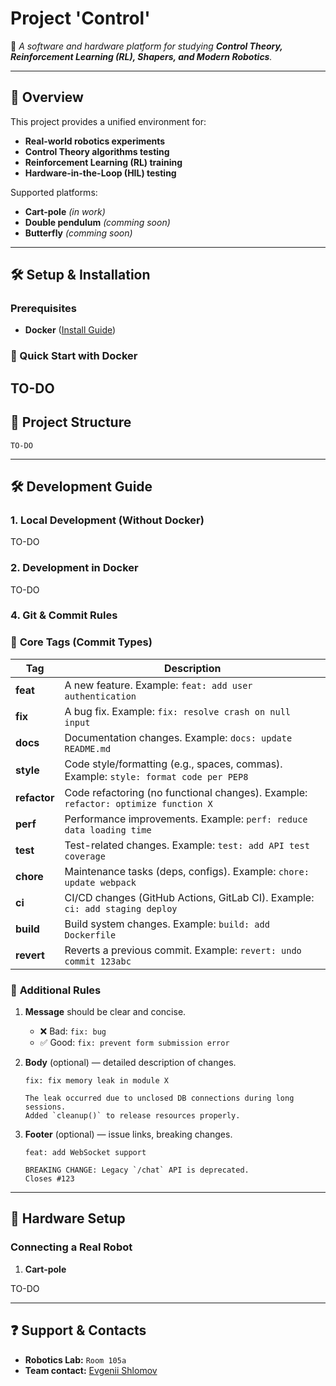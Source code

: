 # **Project 'Control'**  

🚀 *A software and hardware platform for studying **Control Theory, Reinforcement Learning (RL), Shapers, and Modern Robotics**.*  

---

## 📌 **Overview**  
This project provides a unified environment for:  
- **Real-world robotics experiments**  
- **Control Theory algorithms testing**  
- **Reinforcement Learning (RL) training**  
- **Hardware-in-the-Loop (HIL) testing**  

Supported platforms:  
- **Cart-pole** *(in work)*
- **Double pendulum** *(comming soon)*
- **Butterfly** *(comming soon)*

---

## 🛠 **Setup & Installation**  

### **Prerequisites**  
- **Docker** ([Install Guide](https://docs.docker.com/engine/install/))  


### **🚀 Quick Start with Docker**  
TO-DO
---

## 📂 **Project Structure**  
```
TO-DO
```

---

## 🛠 **Development Guide**  

### **1. Local Development (Without Docker)**  
TO-DO
### **2. Development in Docker**
TO-DO
### **4. Git & Commit Rules**  


### 🔹 **Core Tags (Commit Types)**  
| Tag         | Description                                                                 |
|-------------|----------------------------------------------------------------------------|
| **feat**    | A new feature. Example: `feat: add user authentication`                   |
| **fix**     | A bug fix. Example: `fix: resolve crash on null input`                    |
| **docs**    | Documentation changes. Example: `docs: update README.md`                  |
| **style**   | Code style/formatting (e.g., spaces, commas). Example: `style: format code per PEP8` |
| **refactor**| Code refactoring (no functional changes). Example: `refactor: optimize function X` |
| **perf**    | Performance improvements. Example: `perf: reduce data loading time`       |
| **test**    | Test-related changes. Example: `test: add API test coverage`              |
| **chore**   | Maintenance tasks (deps, configs). Example: `chore: update webpack`       |
| **ci**      | CI/CD changes (GitHub Actions, GitLab CI). Example: `ci: add staging deploy` |
| **build**   | Build system changes. Example: `build: add Dockerfile`                   |
| **revert**  | Reverts a previous commit. Example: `revert: undo commit 123abc`         |

### 🔹 **Additional Rules**  
1. **Message** should be clear and concise.  
   - ❌ Bad: `fix: bug`  
   - ✅ Good: `fix: prevent form submission error`  

2. **Body** (optional) — detailed description of changes.  
   ```  
   fix: fix memory leak in module X  

   The leak occurred due to unclosed DB connections during long sessions.  
   Added `cleanup()` to release resources properly.  
   ```  

3. **Footer** (optional) — issue links, breaking changes.  
   ```  
   feat: add WebSocket support  

   BREAKING CHANGE: Legacy `/chat` API is deprecated.  
   Closes #123  
   ```  

---

## 🤖 **Hardware Setup**  
### **Connecting a Real Robot**  
1. **Cart-pole**

TO-DO

---

## ❓ **Support & Contacts**  
- **Robotics Lab:** `Room 105a`  
- **Team contact:** [Evgenii Shlomov](@mook003)  
